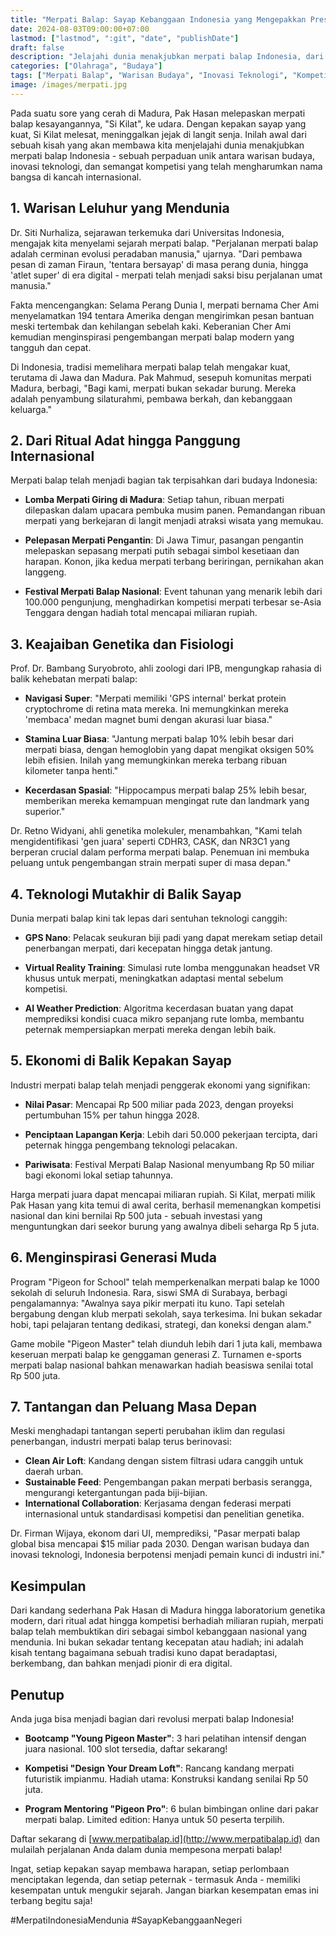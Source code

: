 ```yaml
---
title: "Merpati Balap: Sayap Kebanggaan Indonesia yang Mengepakkan Prestasi ke Panggung Dunia"
date: 2024-08-03T09:00:00+07:00
lastmod: ["lastmod", ":git", "date", "publishDate"]
draft: false
description: "Jelajahi dunia menakjubkan merpati balap Indonesia, dari warisan budaya hingga inovasi teknologi yang mengharumkan nama bangsa di kancah internasional."
categories: ["Olahraga", "Budaya"]
tags: ["Merpati Balap", "Warisan Budaya", "Inovasi Teknologi", "Kompetisi Internasional"]
image: /images/merpati.jpg
---
```


Pada suatu sore yang cerah di Madura, Pak Hasan melepaskan merpati balap kesayangannya, "Si Kilat", ke udara. Dengan kepakan sayap yang kuat, Si Kilat melesat, meninggalkan jejak di langit senja. Inilah awal dari sebuah kisah yang akan membawa kita menjelajahi dunia menakjubkan merpati balap Indonesia - sebuah perpaduan unik antara warisan budaya, inovasi teknologi, dan semangat kompetisi yang telah mengharumkan nama bangsa di kancah internasional.

## 1. Warisan Leluhur yang Mendunia

Dr. Siti Nurhaliza, sejarawan terkemuka dari Universitas Indonesia, mengajak kita menyelami sejarah merpati balap. "Perjalanan merpati balap adalah cerminan evolusi peradaban manusia," ujarnya. "Dari pembawa pesan di zaman Firaun, 'tentara bersayap' di masa perang dunia, hingga 'atlet super' di era digital - merpati telah menjadi saksi bisu perjalanan umat manusia."

Fakta mencengangkan: Selama Perang Dunia I, merpati bernama Cher Ami menyelamatkan 194 tentara Amerika dengan mengirimkan pesan bantuan meski tertembak dan kehilangan sebelah kaki. Keberanian Cher Ami kemudian menginspirasi pengembangan merpati balap modern yang tangguh dan cepat.

Di Indonesia, tradisi memelihara merpati balap telah mengakar kuat, terutama di Jawa dan Madura. Pak Mahmud, sesepuh komunitas merpati Madura, berbagi, "Bagi kami, merpati bukan sekadar burung. Mereka adalah penyambung silaturahmi, pembawa berkah, dan kebanggaan keluarga."

## 2. Dari Ritual Adat hingga Panggung Internasional

Merpati balap telah menjadi bagian tak terpisahkan dari budaya Indonesia:

- **Lomba Merpati Giring di Madura**: Setiap tahun, ribuan merpati dilepaskan dalam upacara pembuka musim panen. Pemandangan ribuan merpati yang berkejaran di langit menjadi atraksi wisata yang memukau.

- **Pelepasan Merpati Pengantin**: Di Jawa Timur, pasangan pengantin melepaskan sepasang merpati putih sebagai simbol kesetiaan dan harapan. Konon, jika kedua merpati terbang beriringan, pernikahan akan langgeng.

- **Festival Merpati Balap Nasional**: Event tahunan yang menarik lebih dari 100.000 pengunjung, menghadirkan kompetisi merpati terbesar se-Asia Tenggara dengan hadiah total mencapai miliaran rupiah.

## 3. Keajaiban Genetika dan Fisiologi

Prof. Dr. Bambang Suryobroto, ahli zoologi dari IPB, mengungkap rahasia di balik kehebatan merpati balap:

- **Navigasi Super**: "Merpati memiliki 'GPS internal' berkat protein cryptochrome di retina mata mereka. Ini memungkinkan mereka 'membaca' medan magnet bumi dengan akurasi luar biasa."

- **Stamina Luar Biasa**: "Jantung merpati balap 10% lebih besar dari merpati biasa, dengan hemoglobin yang dapat mengikat oksigen 50% lebih efisien. Inilah yang memungkinkan mereka terbang ribuan kilometer tanpa henti."

- **Kecerdasan Spasial**: "Hippocampus merpati balap 25% lebih besar, memberikan mereka kemampuan mengingat rute dan landmark yang superior."

Dr. Retno Widyani, ahli genetika molekuler, menambahkan, "Kami telah mengidentifikasi 'gen juara' seperti CDHR3, CASK, dan NR3C1 yang berperan crucial dalam performa merpati balap. Penemuan ini membuka peluang untuk pengembangan strain merpati super di masa depan."

## 4. Teknologi Mutakhir di Balik Sayap

Dunia merpati balap kini tak lepas dari sentuhan teknologi canggih:

- **GPS Nano**: Pelacak seukuran biji padi yang dapat merekam setiap detail penerbangan merpati, dari kecepatan hingga detak jantung.

- **Virtual Reality Training**: Simulasi rute lomba menggunakan headset VR khusus untuk merpati, meningkatkan adaptasi mental sebelum kompetisi.

- **AI Weather Prediction**: Algoritma kecerdasan buatan yang dapat memprediksi kondisi cuaca mikro sepanjang rute lomba, membantu peternak mempersiapkan merpati mereka dengan lebih baik.

## 5. Ekonomi di Balik Kepakan Sayap

Industri merpati balap telah menjadi penggerak ekonomi yang signifikan:

- **Nilai Pasar**: Mencapai Rp 500 miliar pada 2023, dengan proyeksi pertumbuhan 15% per tahun hingga 2028.

- **Penciptaan Lapangan Kerja**: Lebih dari 50.000 pekerjaan tercipta, dari peternak hingga pengembang teknologi pelacakan.

- **Pariwisata**: Festival Merpati Balap Nasional menyumbang Rp 50 miliar bagi ekonomi lokal setiap tahunnya.

Harga merpati juara dapat mencapai miliaran rupiah. Si Kilat, merpati milik Pak Hasan yang kita temui di awal cerita, berhasil memenangkan kompetisi nasional dan kini bernilai Rp 500 juta - sebuah investasi yang menguntungkan dari seekor burung yang awalnya dibeli seharga Rp 5 juta.

## 6. Menginspirasi Generasi Muda

Program "Pigeon for School" telah memperkenalkan merpati balap ke 1000 sekolah di seluruh Indonesia. Rara, siswi SMA di Surabaya, berbagi pengalamannya: "Awalnya saya pikir merpati itu kuno. Tapi setelah bergabung dengan klub merpati sekolah, saya terkesima. Ini bukan sekadar hobi, tapi pelajaran tentang dedikasi, strategi, dan koneksi dengan alam."

Game mobile "Pigeon Master" telah diunduh lebih dari 1 juta kali, membawa keseruan merpati balap ke genggaman generasi Z. Turnamen e-sports merpati balap nasional bahkan menawarkan hadiah beasiswa senilai total Rp 500 juta.

## 7. Tantangan dan Peluang Masa Depan

Meski menghadapi tantangan seperti perubahan iklim dan regulasi penerbangan, industri merpati balap terus berinovasi:

- **Clean Air Loft**: Kandang dengan sistem filtrasi udara canggih untuk daerah urban.
- **Sustainable Feed**: Pengembangan pakan merpati berbasis serangga, mengurangi ketergantungan pada biji-bijian.
- **International Collaboration**: Kerjasama dengan federasi merpati internasional untuk standardisasi kompetisi dan penelitian genetika.

Dr. Firman Wijaya, ekonom dari UI, memprediksi, "Pasar merpati balap global bisa mencapai $15 miliar pada 2030. Dengan warisan budaya dan inovasi teknologi, Indonesia berpotensi menjadi pemain kunci di industri ini."

## Kesimpulan

Dari kandang sederhana Pak Hasan di Madura hingga laboratorium genetika modern, dari ritual adat hingga kompetisi berhadiah miliaran rupiah, merpati balap telah membuktikan diri sebagai simbol kebanggaan nasional yang mendunia. Ini bukan sekadar tentang kecepatan atau hadiah; ini adalah kisah tentang bagaimana sebuah tradisi kuno dapat beradaptasi, berkembang, dan bahkan menjadi pionir di era digital.

## Penutup

Anda juga bisa menjadi bagian dari revolusi merpati balap Indonesia! 

- **Bootcamp "Young Pigeon Master"**: 
  3 hari pelatihan intensif dengan juara nasional. 100 slot tersedia, daftar sekarang!

- **Kompetisi "Design Your Dream Loft"**:
  Rancang kandang merpati futuristik impianmu. Hadiah utama: Konstruksi kandang senilai Rp 50 juta.

- **Program Mentoring "Pigeon Pro"**:
  6 bulan bimbingan online dari pakar merpati balap. Limited edition: Hanya untuk 50 peserta terpilih.

Daftar sekarang di [www.merpatibalap.id](http://www.merpatibalap.id) dan mulailah perjalanan Anda dalam dunia mempesona merpati balap!

Ingat, setiap kepakan sayap membawa harapan, setiap perlombaan menciptakan legenda, dan setiap peternak - termasuk Anda - memiliki kesempatan untuk mengukir sejarah. Jangan biarkan kesempatan emas ini terbang begitu saja!

#MerpatiIndonesiaMendunia #SayapKebanggaanNegeri